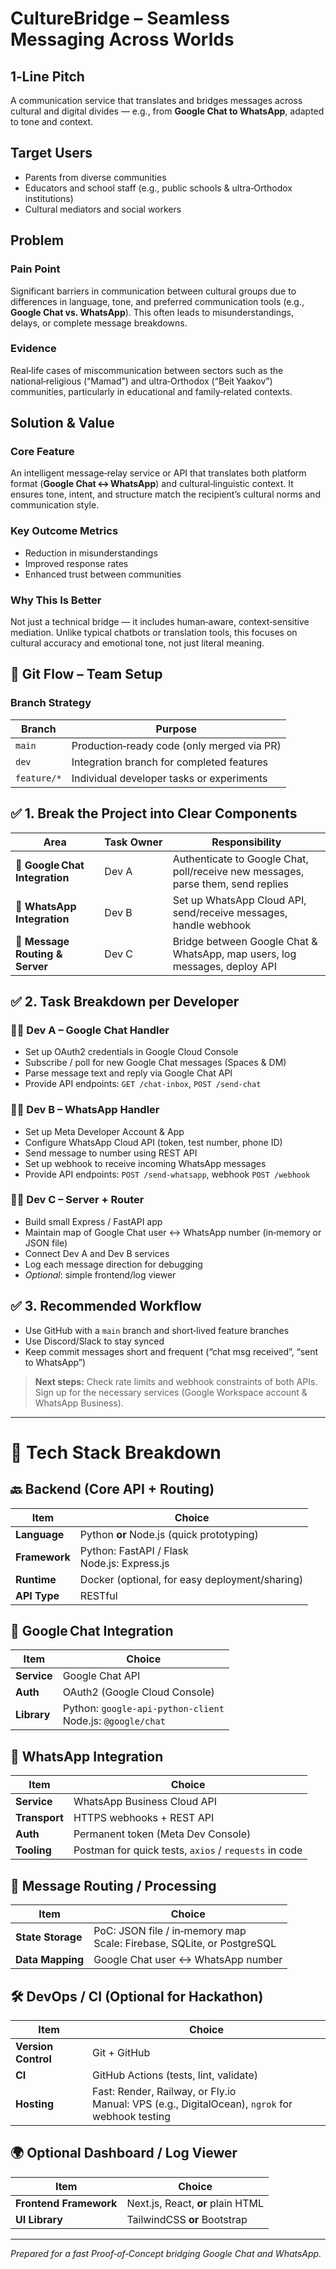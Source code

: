 # CultureBridge – Seamless Messaging Across Worlds

## 1‑Line Pitch
A communication service that translates and bridges messages across cultural and digital divides — e.g., from **Google Chat to WhatsApp**, adapted to tone and context.

## Target Users
- Parents from diverse communities  
- Educators and school staff (e.g., public schools & ultra‑Orthodox institutions)  
- Cultural mediators and social workers  

## Problem
### Pain Point
Significant barriers in communication between cultural groups due to differences in language, tone, and preferred communication tools (e.g., **Google Chat vs. WhatsApp**). This often leads to misunderstandings, delays, or complete message breakdowns.

### Evidence
Real‑life cases of miscommunication between sectors such as the national‑religious (“Mamad”) and ultra‑Orthodox (“Beit Yaakov”) communities, particularly in educational and family‑related contexts.

## Solution & Value
### Core Feature
An intelligent message‑relay service or API that translates both platform format (**Google Chat ↔ WhatsApp**) and cultural‑linguistic context. It ensures tone, intent, and structure match the recipient’s cultural norms and communication style.

### Key Outcome Metrics
- Reduction in misunderstandings  
- Improved response rates  
- Enhanced trust between communities  

### Why This Is Better
Not just a technical bridge — it includes human‑aware, context‑sensitive mediation. Unlike typical chatbots or translation tools, this focuses on cultural accuracy and emotional tone, not just literal meaning.

## 🚀 Git Flow – Team Setup

### Branch Strategy

| Branch      | Purpose                                          |
|-------------|--------------------------------------------------|
| `main`      | Production‑ready code (only merged via PR)       |
| `dev`       | Integration branch for completed features        |
| `feature/*` | Individual developer tasks or experiments        |

## ✅ 1. Break the Project into Clear Components

| Area                          | Task Owner | Responsibility                                                                    |
|-------------------------------|-----------|-----------------------------------------------------------------------------------|
| 🔗 **Google Chat Integration**    | Dev A      | Authenticate to Google Chat, poll/receive new messages, parse them, send replies |
| 📲 **WhatsApp Integration**   | Dev B      | Set up WhatsApp Cloud API, send/receive messages, handle webhook                 |
| 🧠 **Message Routing & Server** | Dev C      | Bridge between Google Chat & WhatsApp, map users, log messages, deploy API       |

## ✅ 2. Task Breakdown per Developer

### 👨‍💻 Dev A – Google Chat Handler
- Set up OAuth2 credentials in Google Cloud Console  
- Subscribe / poll for new Google Chat messages (Spaces & DM)  
- Parse message text and reply via Google Chat API  
- Provide API endpoints: `GET /chat-inbox`, `POST /send-chat`  

### 👩‍💻 Dev B – WhatsApp Handler
- Set up Meta Developer Account & App  
- Configure WhatsApp Cloud API (token, test number, phone ID)  
- Send message to number using REST API  
- Set up webhook to receive incoming WhatsApp messages  
- Provide API endpoints: `POST /send-whatsapp`, webhook `POST /webhook`  

### 👨‍💻 Dev C – Server + Router
- Build small Express / FastAPI app  
- Maintain map of Google Chat user ↔ WhatsApp number (in‑memory or JSON file)  
- Connect Dev A and Dev B services  
- Log each message direction for debugging  
- *Optional*: simple frontend/log viewer  

## ✅ 3. Recommended Workflow
- Use GitHub with a `main` branch and short‑lived feature branches  
- Use Discord/Slack to stay synced  
- Keep commit messages short and frequent (“chat msg received”, “sent to WhatsApp”)  

> **Next steps:** Check rate limits and webhook constraints of both APIs.  
> Sign up for the necessary services (Google Workspace account & WhatsApp Business).

---

# 🧱 Tech Stack Breakdown

## 🔙 Backend (Core API + Routing)
| Item       | Choice                                                      |
|------------|-------------------------------------------------------------|
| **Language** | Python **or** Node.js (quick prototyping)                |
| **Framework** | Python: FastAPI / Flask<br>Node.js: Express.js            |
| **Runtime** | Docker (optional, for easy deployment/sharing)             |
| **API Type** | RESTful                                                   |

## 🔗 Google Chat Integration
| Item   | Choice |
|--------|--------|
| **Service** | Google Chat API |
| **Auth**    | OAuth2 (Google Cloud Console) |
| **Library** | Python: `google-api-python-client`<br>Node.js: `@google/chat` |

## 📲 WhatsApp Integration
| Item   | Choice |
|--------|--------|
| **Service** | WhatsApp Business Cloud API |
| **Transport** | HTTPS webhooks + REST API |
| **Auth** | Permanent token (Meta Dev Console) |
| **Tooling** | Postman for quick tests, `axios` / `requests` in code |

## 🧠 Message Routing / Processing
| Item   | Choice |
|--------|--------|
| **State Storage** | PoC: JSON file / in‑memory map<br>Scale: Firebase, SQLite, or PostgreSQL |
| **Data Mapping** | Google Chat user ↔ WhatsApp number |

## 🛠 DevOps / CI (Optional for Hackathon)
| Item   | Choice |
|--------|--------|
| **Version Control** | Git + GitHub |
| **CI** | GitHub Actions (tests, lint, validate) |
| **Hosting** | Fast: Render, Railway, or Fly.io<br>Manual: VPS (e.g., DigitalOcean), `ngrok` for webhook testing |

## 🌍 Optional Dashboard / Log Viewer
| Item | Choice |
|------|--------|
| **Frontend Framework** | Next.js, React, **or** plain HTML |
| **UI Library** | TailwindCSS **or** Bootstrap |

---

*Prepared for a fast Proof‑of‑Concept bridging Google Chat and WhatsApp.*

